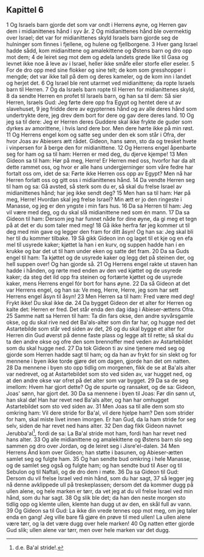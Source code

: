 ## Kapittel 6

1 Og Israels barn gjorde det som var ondt i Herrens øyne, og Herren gav dem i midianittenes hånd i syv år.
2 Og midianittenes hånd ble overmektig over Israel; det var for midianittenes skyld Israels barn gjorde seg de hulninger som finnes i fjellene, og hulene og fjellborgene.
3 Hver gang Israel hadde sådd, kom midianittene og amalekittene og Østens barn og dro opp mot dem;
4 de leiret seg mot dem og ødela landets grøde like til Gasa og levnet ikke noe å leve av i Israel, heller ikke småfe eller storfe eller eseler.
5 For de dro opp med sine flokker og sine telt; de kom som gresshopper i mengde; det var ikke tall på dem og deres kameler, og de kom inn i landet og herjet det.
6 Og Israel ble rent utarmet ved midianittene; da ropte Israels barn til Herren.
7 Og da Israels barn ropte til Herren for midianittenes skyld,
8 da sendte Herren en profet til Israels barn, og han sa til dem: Så sier Herren, Israels Gud: Jeg førte dere opp fra Egypt og hentet dere ut av slavehuset,
9 jeg fridde dere av egypternes hånd og av alle deres hånd som undertrykte dere, jeg drev dem bort for dere og gav dere deres land.
10 Og jeg sa til dere: Jeg er Herren deres Guddere skal ikke frykte de guder som dyrkes av amorittene, i hvis land dere bor. Men dere hørte ikke på min røst.
11 Og Herrens engel kom og satte seg under den ek som står i Ofra, der hvor Joas av Abiesers ætt rådet. Gideon, hans sønn, sto da og tresket hvete i vinpersen for å berge den for midianittene.
12 Og Herrens engel åpenbarte seg for ham og sa til ham: Herren er med deg, du djerve kjempe!
13 Men Gideon sa til ham: Hør på meg, Herre! Er Herren med oss, hvorfor har da alt dette rammet oss, og hvor er alle hans undergjerninger som våre fedre har fortalt oss om, idet de sa: Førte ikke Herren oss opp av Egypt? Men nå har Herren forlatt oss og gitt oss i midianittenes hånd.
14 Da vendte Herren seg til ham og sa: Gå avsted, så sterk som du er, så skal du frelse Israel av midianittenes hånd; har jeg ikke sendt deg?
15 Men han sa til ham: Hør på meg, Herre! Hvordan skal jeg frelse Israel? Min ætt er jo den ringeste i Manasse, og jeg er den yngste i min fars hus.
16 Da sa Herren til ham: Jeg vil være med deg, og du skal slå midianittene ned som én mann.
17 Da sa Gideon til ham: Dersom jeg har funnet nåde for dine øyne, da gi meg et tegn på at det er du som taler med meg!
18 Gå ikke herfra før jeg kommer ut til deg med min gave og legger den fram for ditt åsyn! Og han sa: Jeg skal bli her til du kommer tilbake.
19 Så gikk Gideon inn og laget til et kje og en efa mel til usyrede kaker; kjøttet la han i en kurv, og suppen hadde han i en krukke og bar det ut til ham under eken og satte det fram.
20 Da sa Guds engel til ham: Ta kjøttet og de usyrede kaker og legg det på steinen der, og hell suppen over! Og han gjorde så.
21 Og Herrens engel rakte ut staven han hadde i hånden, og rørte med enden av den ved kjøttet og de usyrede kaker; da steg det ild opp fra steinen og fortærte kjøttet og de usyrede kaker, mens Herrens engel fór bort for hans øyne.
22 Da så Gideon at det var Herrens engel, og han sa: Ve meg, Herre, Herre, jeg som har sett Herrens engel åsyn til åsyn!
23 Men Herren sa til ham: Fred være med deg! Frykt ikke! Du skal ikke dø.
24 Da bygget Gideon der et alter for Herren og kalte det: Herren er fred. Det står enda den dag idag i Abieser-ættens Ofra.
25 Samme natt sa Herren til ham: Ta din fars okse, den andre syvårsgamle okse, og du skal rive ned det Ba'als-alter som din far har, og hugge ned det Astartebilde som står ved siden av det,
26 og du skal bygge et alter for Herren din Gud øverst på denne faste plass og legge alt til rette; så skal du ta den andre okse og ofre den som brennoffer med veden av Astartebildet som du skal hugge ned.
27 Da tok Gideon ti av sine tjenere med seg og gjorde som Herren hadde sagt til ham; og da han av frykt for sin slekt og for mennene i byen ikke torde gjøre det om dagen, gjorde han det om natten.
28 Da mennene i byen sto opp tidlig om morgenen, fikk de se at Ba'als alter var nedrevet, og at Astartebildet som sto ved siden av, var hugget ned, og at den andre okse var ofret på det alter som var bygget.
29 Da sa de seg imellom: Hvem har gjort dette? Og de spurte og ransaket, og de sa: Gideon, Joas' sønn, har gjort det.
30 Da sa mennene i byen til Joas: Før din sønn ut, han skal dø! Han har revet ned Ba'als alter, og han har omhugget Astartebildet som sto ved siden av.
31 Men Joas sa til alle dem som sto omkring ham: Vil dere stride for Ba'al, vil dere hjelpe ham? Den som strider for ham, skal miste livet innen imorgen. Er han Gud, da la ham stride for seg selv, siden de har revet ned hans alter.
32 Den dag fikk Gideon navnet Jerubba'al[^1], fordi de sa: La Ba'al stride mot ham, fordi han har revet ned hans alter.
33 Og alle midianittene og amalekittene og Østens barn slo seg sammen og dro over Jordan, og de leiret seg i Jisre'el-dalen.
34 Men Herrens Ånd kom over Gideon; han støtte i basunen, og Abieser-ætten samlet seg og fulgte ham.
35 Og han sendte bud omkring i hele Manasse, og de samlet seg også og fulgte ham; og han sendte bud til Aser og til Sebulon og til Naftali, og de dro dem i møte.
36 Da sa Gideon til Gud: Dersom du vil frelse Israel ved min hånd, som du har sagt,
37 så legger jeg nå denne avklippede ull på treskeplassen; dersom det da kommer dugg på ullen alene, og hele marken er tørr, da vet jeg at du vil frelse Israel ved min hånd, som du har sagt.
38 Og slik ble det; da han den neste morgen sto tidlig opp og klemte ullen, klemte han dugg ut av den, en skål full av vann.
39 Og Gideon sa til Gud: La ikke din vrede tennes opp mot meg, om jeg taler enda en gang! Jeg ville bare få gjøre én prøve til med ullen! La ullen alene være tørr, og la det være dugg over hele marken!
40 Og natten etter gjorde Gud slik; ullen alene var tørr, men over hele marken var det dugg.

[^1]:  d.e. Ba'al stride!.
